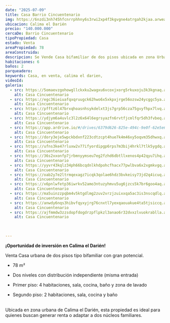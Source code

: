 ```yaml
---
date: "2025-07-09"
title: Casa Barrio Cincuentenario
img: https://6nzdi3nh745hfcnrrphhny6s3rwi2xp4f3kgvgne4atrgah2kjaa.arweave.net/83I0baf_OnKJsYvOduPS3GyNXfwu1GqZpOAnEwD6UkA
ubicacion: Calima el Darién
precio: "140.000.000"
cercaDe: Barrio Cincuentenario
tipoPropiedad: Casa
estado: Venta
areaPropiedad: 78
areaConstruida: 
descripcion: Se Vende Casa bifamiliar de dos pisos ubicada en zona Urbana de Calima El Darién 
habitaciones: 6
baños: 2
parqueadero: 
keywords: Casa, en venta, calima el darien,
videoId: 
galeria:
  - src: https://5omaevzgohowgllckxku2wagxu6vcoxjxorg5rkuxoju3k3kgnaq.arweave.net/65gCVyZx3WMtYlXVTVgGvT1ROum7om7FVLuTTatqM0E
    alt: Casa Cincuentenario
  - src: https://egc36ieiuafqxqruugck62hwo6x5xkpxjrge56ozsw24ycggc5ya.arweave.net/IYW_IIigCwvCNKGEr2j2d6_bqfdMTE752ZW1zAjGF3A
    alt: Casa Cincuentenario
  - src: https://pfftz6l47brxqhoasnhsykdelxt3js7grp56cza75gvyfhpx7lvq.arweave.net/eUs8-Xz4Y3gdwJNPLChkXee0y-aL--FkH-mrgp33-us
    alt: Casa Cincuentenario
  - src: https://ydjym6a4uvlc3l2z6x64l6egrsyazfn6rvtfjcmlfqr5dh3fvbeq.arweave.net/wNOGeBylVi2vWfX9xfiGjLAMlb6NZlSJiywj0Z9lqEk
    alt: Casa Cincuentenario
  - src: https://app.ardrive.io/#/drives/6379d626-825e-494c-9e0f-62e5e6a685da/folders/2d55439a-b073-4818-84c9-c9002a99258d
    alt: Casa Cincuentenario
  - src: https://dory3eje5wpckbdxnf223cdtzcpt4hue7k4m46xy5oqvm35dhwxq.arweave.net/G6ONkSTtniUEd2l1rYhzyJ8-HoT6uM56-OuhVm-jPa8
    alt: Casa Cincuentenario
  - src: https://ufns3ke47rluxw2v77ifyordipgp6rps7m3bij4hrkl7tlk5ygdq.arweave.net/oVstqJz8V0vbVf_QXDojQ8z_RfL7NhQnh4qX-a1dwYc
    alt: Casa Cincuentenario
  - src: https://36s2xxonfp7jrbmnyymseu7eg2fzhd6dbtllxenos4p42qyu7ihq.arweave.net/36Wr3c0r_piFjcYZIlPkNouTj8MM1ruRrpcfzUMU-g8
    alt: Casa Cincuentenario
  - src: https://yyvr43kqlz34ph66bcqdnlkhdpohcfhacx77pwlbva6x2xgmkvgq.arweave.net/xisebVBed8ef3gigNq1HG9xxFOAV__fZYag9fVzMVU0
    alt: Casa Cincuentenario
  - src: https://oab2y7e2ltrmqexagz7icqk3qolae6hdz3bvkeisy73jd2q4icuq.arweave.net/cAOsfJpc4sgS4DZ-gUFbg5YCeOPOw1UREsf2keocQKk
    alt: Casa Cincuentenario
  - src: https://x6pnlwfetp36iwrkv52amo3ntuzyhmvu5ug6jzcs5k7br6goo4aq.arweave.net/v57V2KSb9-RaKq90BjttnTODsrTtDeTkUuq-GPjOdwE
    alt: Casa Cincuentenario
  - src: https://ma5uinzzpqbm4v5ktgdlmg2zuv2vrzjzuixxqa5ac3is3nscqdlq.arweave.net/YDtENzl8As5XqpmGthtZpXVY5TmiL3gDoBbRLbZCgNc
    alt: Casa Cincuentenario
  - src: https://anwdy6nqs3hibvfqyxyjrg76cnxtl7yexqaouakue4ta5tjsiccq.arweave.net/A2w8ebCWzoDUsMXwmJv-E281_wS8AOoBVCcmDs0yQIU
    alt: Casa Cincuentenario
  - src: https://ajfmmdw3zzsdopfdogdrzpflpkzl3anao6r32dvxzlvuokrablla.arweave.net/AkrGDtvOZDc8o3GHHLyrerK9gaB3o70Ot8rrRyogCtY
    alt: Casa Cincuentenario
 
  
 
---
```



**¡Oportunidad de inversión en Calima el Darién!** <br>

Venta Casa urbana de dos pisos tipo bifamiliar con gran potencial. <br>

- 78 m²

- Dos niveles con distribución independiente (misma entrada)

- Primer piso: 4 habitaciones, sala, cocina, baño y zona de lavado

- Segundo piso: 2 habitaciones, sala, cocina y baño <br><br>


Ubicada en zona urbana de Calima el Darién, esta propiedad es ideal para quienes buscan generar renta o adaptar a dos núcleos familiares.
